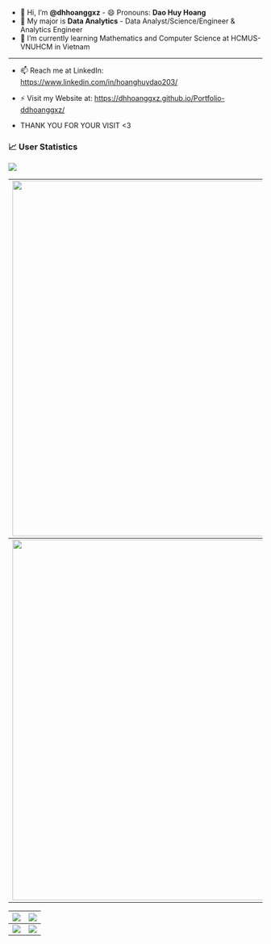 - 👋 Hi, I’m **@dhhoanggxz** - 😄 Pronouns: **Dao Huy Hoang**
- 👀 My major is **Data Analytics** - Data Analyst/Science/Engineer & Analytics Engineer
- 🌱 I’m currently learning Mathematics and Computer Science at HCMUS-VNUHCM in Vietnam
-------------------------------------------------------------------------
- 📫 Reach me at LinkedIn: https://www.linkedin.com/in/hoanghuydao203/
- ⚡ Visit my Website at: https://dhhoanggxz.github.io/Portfolio-ddhoanggxz/

- THANK YOU FOR YOUR VISIT <3

### 📈 User Statistics
<img src="https://user-images.githubusercontent.com/73097560/115834477-dbab4500-a447-11eb-908a-139a6edaec5c.gif">

<table>
  <tbody>
    <tr>
      <td>
        <a href="https://github-readme-streak-stats.herokuapp.com/?user=dhhoanggxz">
          <img width="705" src="https://github-readme-streak-stats.herokuapp.com/?user=dhhoanggxz&bg_color=30,e96443,904e95&title_color=fff&text_color=fff&theme=radical&hide_border=true">
        </a>
      </td>
    </tr>
  </tbody>
  <tbody>
    <tr>
      <td>
        <a href="https://github-profile-summary-cards.vercel.app/api/cards/profile-details?username=dhhoanggxz">
          <img width="715" src="https://github-profile-summary-cards.vercel.app/api/cards/profile-details?username=dhhoanggxz&theme=dracula"/>
        </a>
      </td>
    </tr>
  </tbody>
</table>

<table>
  <tbody>
    <tr>
      <th>
        <a href="https://github-profile-summary-cards.vercel.app/api/cards/repos-per-language?username=dhhoanggxz">
          <img src="https://github-profile-summary-cards.vercel.app/api/cards/repos-per-language?username=dhhoanggxz&theme=dracula"/>
        </a>
      </th>
      <th>
        <a href="https://github-profile-summary-cards.vercel.app/api/cards/most-commit-language?username=dhhoanggxz&">
          <img src="https://github-profile-summary-cards.vercel.app/api/cards/most-commit-language?username=dhhoanggxz&theme=dracula"/>
        </a>
      </th>
    </tr>
  </tbody>
  <tbody>
    <tr>
      <td>
        <a href="https://github-profile-summary-cards.vercel.app/api/cards/stats?username=dhhoanggxz">
          <img src="https://github-profile-summary-cards.vercel.app/api/cards/stats?username=dhhoanggxz&theme=dracula"/>
        </a>
      </td>
      <td>
        <a href="https://github-profile-summary-cards.vercel.app/api/cards/productive-time?username=dhhoanggxz">
          <img src="https://github-profile-summary-cards.vercel.app/api/cards/productive-time?username=dhhoanggxz&theme=dracula"/>
        </a>
      </td>
    </tr>
  </tbody>
</table>

